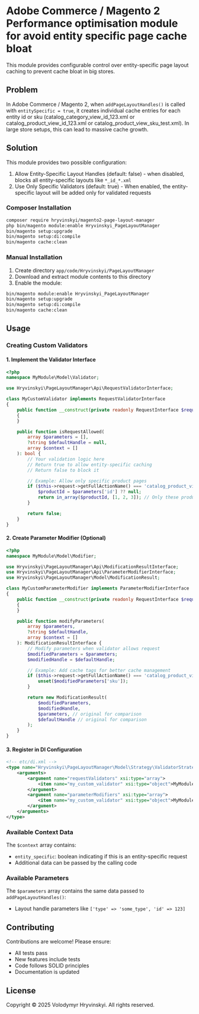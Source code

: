 # Adobe Commerce / Magento 2 Performance optimisation module for avoid entity specific page cache bloat

This module provides configurable control over entity-specific page layout caching to prevent cache bloat in big stores.

## Problem

In Adobe Commerce / Magento 2, when `addPageLayoutHandles()` is called with `entitySpecific = true`, it creates
individual cache entries for each entity id or sku (catalog_category_view_id_123.xml or catalog_product_view_id_123.xml or catalog_product_view_sku_test.xml).
In large store setups, this can lead to massive cache growth.

## Solution

This module provides two possible configuration:
 1. Allow Entity-Specific Layout Handles (default: false) - when disabled, blocks all entity-specific layouts like `*_id_*.xml`
 2. Use Only Specific Validators (default: true) - When enabled, the entity-specific layout will be added only for validated requests

### Composer Installation

```bash
composer require hryvinskyi/magento2-page-layout-manager
php bin/magento module:enable Hryvinskyi_PageLayoutManager
bin/magento setup:upgrade
bin/magento setup:di:compile
bin/magento cache:clean
```

### Manual Installation

1. Create directory `app/code/Hryvinskyi/PageLayoutManager`
2. Download and extract module contents to this directory
3. Enable the module:

```bash
bin/magento module:enable Hryvinskyi_PageLayoutManager
bin/magento setup:upgrade
bin/magento setup:di:compile
bin/magento cache:clean
```

## Usage

### Creating Custom Validators

#### 1. Implement the Validator Interface

```php
<?php
namespace MyModule\Model\Validator;

use Hryvinskyi\PageLayoutManager\Api\RequestValidatorInterface;

class MyCustomValidator implements RequestValidatorInterface
{
    public function __construct(private readonly RequestInterface $request)
    {
    }

    public function isRequestAllowed(
        array $parameters = [],
        ?string $defaultHandle = null,
        array $context = []
    ): bool {
        // Your validation logic here
        // Return true to allow entity-specific caching
        // Return false to block it

        // Example: Allow only specific product pages
        if ($this->request->getFullActionName() === 'catalog_product_view') {
            $productId = $parameters['id'] ?? null;
            return in_array($productId, [1, 2, 3]); // Only these products
        }

        return false;
    }
}
```

#### 2. Create Parameter Modifier (Optional)

```php
<?php
namespace MyModule\Model\Modifier;

use Hryvinskyi\PageLayoutManager\Api\ModificationResultInterface;
use Hryvinskyi\PageLayoutManager\Api\ParameterModifierInterface;
use Hryvinskyi\PageLayoutManager\Model\ModificationResult;

class MyCustomParameterModifier implements ParameterModifierInterface
{
    public function __construct(private readonly RequestInterface $request)
    {
    }

    public function modifyParameters(
        array $parameters,
        ?string $defaultHandle,
        array $context = []
    ): ModificationResultInterface {
        // Modify parameters when validator allows request
        $modifiedParameters = $parameters;
        $modifiedHandle = $defaultHandle;

        // Example: Add cache tags for better cache management
        if ($this->request->getFullActionName() === 'catalog_product_view') {
            unset($modifiedParameters['sku']);
        }

        return new ModificationResult(
            $modifiedParameters,
            $modifiedHandle,
            $parameters, // original for comparison
            $defaultHandle // original for comparison
        );
    }
}
```

#### 3. Register in DI Configuration

```xml
<!-- etc/di.xml -->
<type name="Hryvinskyi\PageLayoutManager\Model\Strategy\ValidatorStrategy">
    <arguments>
        <argument name="requestValidators" xsi:type="array">
            <item name="my_custom_validator" xsi:type="object">MyModule\Model\Validator\MyCustomValidator</item>
        </argument>
        <argument name="parameterModifiers" xsi:type="array">
            <item name="my_custom_validator" xsi:type="object">MyModule\Model\Modifier\MyCustomParameterModifier</item>
        </argument>
    </arguments>
</type>
```

### Available Context Data

The `$context` array contains:
- `entity_specific`: boolean indicating if this is an entity-specific request
- Additional data can be passed by the calling code

### Available Parameters

The `$parameters` array contains the same data passed to `addPageLayoutHandles()`:
- Layout handle parameters like `['type' => 'some_type', 'id' => 123]`


## Contributing

Contributions are welcome! Please ensure:
- All tests pass
- New features include tests
- Code follows SOLID principles
- Documentation is updated

## License

Copyright © 2025 Volodymyr Hryvinskyi. All rights reserved.
